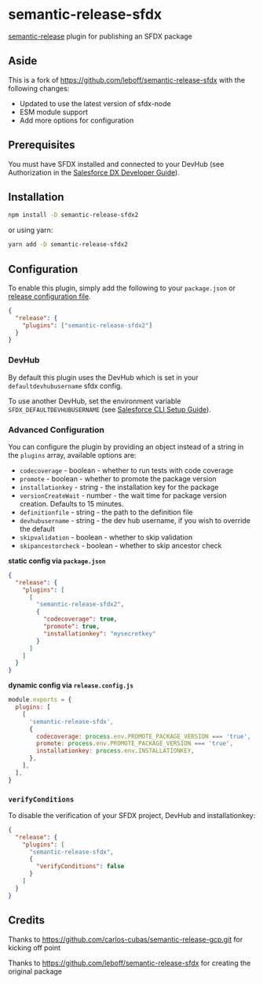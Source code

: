 # semantic-release-sfdx

[semantic-release](https://github.com/semantic-release/semantic-release) plugin for publishing an SFDX package

## Aside

This is a fork of https://github.com/leboff/semantic-release-sfdx with the following changes:

* Updated to use the latest version of sfdx-node
* ESM module support
* Add more options for configuration

## Prerequisites

You must have SFDX installed and connected to your DevHub (see Authorization in the [Salesforce DX Developer Guide](https://developer.salesforce.com/docs/atlas.en-us.sfdx_dev.meta/sfdx_dev/sfdx_dev_auth.htm)).

## Installation

```bash
npm install -D semantic-release-sfdx2
```

or using yarn:

```bash
yarn add -D semantic-release-sfdx2
```

## Configuration

To enable this plugin, simply add the following to your `package.json` or [release configuration file](https://semantic-release.gitbook.io/semantic-release/usage/configuration).

```json
{
  "release": {
    "plugins": ["semantic-release-sfdx2"]
  }
}
```

### DevHub

By default this plugin uses the DevHub which is set in your `defaultdevhubusername` sfdx config.

To use another DevHub, set the environment variable `SFDX_DEFAULTDEVHUBUSERNAME` (see [Salesforce CLI Setup Guide](https://developer.salesforce.com/docs/atlas.en-us.sfdx_setup.meta/sfdx_setup/sfdx_dev_cli_env_variables.htm)).

### Advanced Configuration

You can configure the plugin by providing an object instead of a string in the `plugins` array, available options are:
* `codecoverage` - boolean - whether to run tests with code coverage
* `promote` - boolean - whether to promote the package version
* `installationkey` - string - the installation key for the package
* `versionCreateWait` - number - the wait time for package version creation. Defaults to 15 minutes.
* `definitionfile` - string - the path to the definition file
* `devhubusername` - string - the dev hub username, if you wish to override the default
* `skipvalidation` - boolean - whether to skip validation
* `skipancestorcheck` - boolean - whether to skip ancestor check

**static config via `package.json`**

```json
{
  "release": {
    "plugins": [
      [
        "semantic-release-sfdx2",
        {
          "codecoverage": true,
          "promote": true,
          "installationkey": "mysecretkey"
        }
      ]
    ]
  }
}
```

**dynamic config via `release.config.js`**

```javascript
module.exports = {
  plugins: [
    [
      'semantic-release-sfdx',
      {
        codecoverage: process.env.PROMOTE_PACKAGE_VERSION === 'true',
        promote: process.env.PROMOTE_PACKAGE_VERSION === 'true',
        installationkey: process.env.INSTALLATIONKEY,
      },
    ],
  ],
}
```

### `verifyConditions`

To disable the verification of your SFDX project, DevHub and installationkey:

```json
{
  "release": {
    "plugins": [
      "semantic-release-sfdx",
      {
        "verifyConditions": false
      }
    ]
  }
}
```

## Credits

Thanks to https://github.com/carlos-cubas/semantic-release-gcp.git for kicking off point

Thanks to https://github.com/leboff/semantic-release-sfdx for creating the original package
